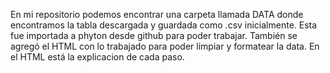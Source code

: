 En mi repositorio podemos encontrar una carpeta llamada DATA donde encontramos la tabla descargada y guardada como .csv inicialmente. Esta fue importada a phyton desde github para poder trabajar. 
También se agregó el HTML con lo trabajado para poder limpiar y formatear la data.
En el HTML está la explicacion de cada paso.
